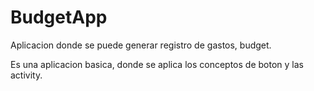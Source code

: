 # BudgetApp
Aplicacion donde se puede generar registro de gastos, budget. 

Es una aplicacion basica, donde se aplica los conceptos de boton y las activity.
